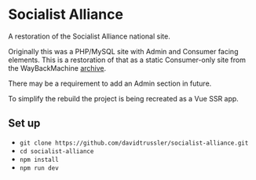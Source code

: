 # Socialist Alliance

A restoration of the Socialist Alliance national site. 

Originally this was a PHP/MySQL site with Admin and Consumer facing elements. This is a restoration of that as a static Consumer-only site from the WayBackMachine [archive](https://web.archive.org/web/2020*/socialistalliance.org.uk).

There may be a requirement to add an Admin section in future. 

To simplify the rebuild the project is being recreated as a Vue SSR app. 

## Set up
- `git clone https://github.com/davidtrussler/socialist-alliance.git`
- `cd socialist-alliance`
- `npm install`
- `npm run dev`
